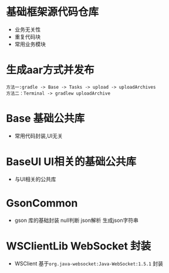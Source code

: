 # 基础框架源代码仓库
- 业务无关性
- 重复代码块
- 常用业务模块

# 生成aar方式并发布

```
方法一:gradle -> Base -> Tasks -> upload -> uploadArchives
方法二：Terminal -> gradlew uploadArchive
```


# Base 基础公共库
- 常用代码封装,UI无关

# BaseUI UI相关的基础公共库
- 与UI相关的公共库

# GsonCommon
- gson 库的基础封装 null判断 json解析 生成json字符串

# WSClientLib WebSocket 封装
- WSClient 基于`org.java-websocket:Java-WebSocket:1.5.1` 封装